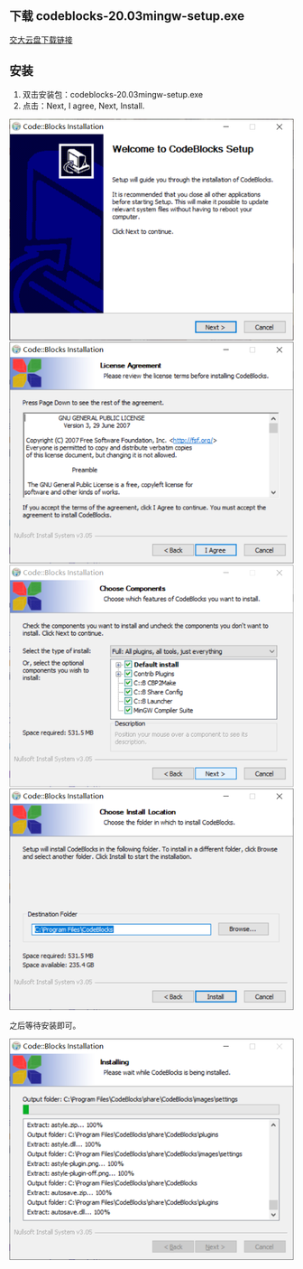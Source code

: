 ## 下载 codeblocks-20.03mingw-setup.exe
[交大云盘下载链接](https://jbox.sjtu.edu.cn/link/view/9f753b5137eb496388b32760df8ee67d)
## 安装
1. 双击安装包：codeblocks-20.03mingw-setup.exe
2. 点击：Next, I agree, Next, Install.

![image](https://github.com/longsjtu/FAQ/blob/Programming---ideas-and-methods/Codeblocks%20Installation/images/1.png)
![image](https://github.com/longsjtu/FAQ/blob/Programming---ideas-and-methods/Codeblocks%20Installation/images/2.png)
![image](https://github.com/longsjtu/FAQ/blob/Programming---ideas-and-methods/Codeblocks%20Installation/images/3.png)
![image](https://github.com/longsjtu/FAQ/blob/Programming---ideas-and-methods/Codeblocks%20Installation/images/4.png)

之后等待安装即可。

![image](https://github.com/longsjtu/FAQ/blob/Programming---ideas-and-methods/Codeblocks%20Installation/images/5.png)
